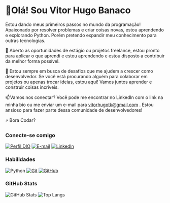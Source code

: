 # 👋Olá! Sou Vitor Hugo Banaco

Estou dando meus primeiros passos no mundo da programação! Apaixonado por resolver problemas e criar coisas novas, estou aprendendo e explorando Python. Porém pretendo expandir meu conhecimento para outras tecnologias.

👀 Aberto as oportunidades de estágio ou projetos freelance, estou pronto para aplicar o que aprendi e estou aprendendo e estou disposto a contribuir da melhor forma possível.

🌱 Estou sempre em busca de desafios que me ajudem a crescer como desenvolvedor. Se você está procurando alguém para colaborar em projetos ou apenas trocar ideias, estou aqui! Vamos juntos aprender e construir coisas incríveis.

📫Vamos nos conectar? Você pode me encontrar no LinkedIn com o link na minha bio ou me enviar um e-mail para vitorhugotk@gmail.com . Estou ansioso para fazer parte dessa comunidade de desenvolvedores!

⚡ Bora Codar?

### Conecte-se comigo

[![Perfil DIO](https://img.shields.io/badge/-Meu%20Perfil%20na%20DIO-30A3DC?style=for-the-badge)](https://www.dio.me/users/vitorhugotk)
[![E-mail](https://img.shields.io/badge/-Email-000?style=for-the-badge&logo=microsoft-outlook&logoColor=E94D5F)](vitorhugotk@gmail.com)
[![LinkedIn](https://img.shields.io/badge/-LinkedIn-000?style=for-the-badge&logo=linkedin&logoColor=30A3DC)](https://www.linkedin.com/in/vitor-hugo-banaco-0601b02b7/)

### Habilidades

![Python](https://img.shields.io/badge/python-3670A0?style=for-the-badge&logo=python&logoColor=ffdd54)
[![Git](https://img.shields.io/badge/Git-000?style=for-the-badge&logo=git&logoColor=E94D5F)](https://git-scm.com/doc)
[![GitHub](https://img.shields.io/badge/GitHub-000?style=for-the-badge&logo=github&logoColor=30A3DC)](https://docs.github.com/)

### GitHub Stats

![GitHub Stats](https://github-readme-stats.vercel.app/api?username=Vitoortk29&theme=transparent&bg_color=000&border_color=30A3DC&show_icons=true&icon_color=30A3DC&title_color=E94D5F&text_color=FFF)
![Top Langs](https://github-readme-stats-git-masterrstaa-rickstaa.vercel.app/api/top-langs/?username=Vitoortk29&bg_color=000&border_color=30A3DC&title_color=E94D5F&text_color=FFF)
